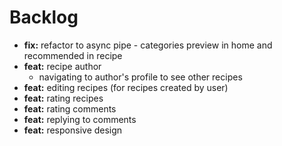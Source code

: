 # Backlog

- **fix:** refactor to async pipe - categories preview in home and recommended in recipe
- **feat:** recipe author
  - navigating to author's profile to see other recipes
- **feat:** editing recipes (for recipes created by user)
- **feat:** rating recipes
- **feat:** rating comments
- **feat:** replying to comments
- **feat:** responsive design